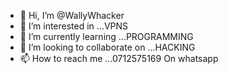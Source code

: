 - 👋 Hi, I’m @WallyWhacker
- 👀 I’m interested in ...VPNS
- 🌱 I’m currently learning ...PROGRAMMING
- 💞️ I’m looking to collaborate on ...HACKING
- 📫 How to reach me ...0712575169
On whatsapp
<!---
WallyWhacker/WallyWhacker is a ✨ special ✨ repository because its `README.md` (this file) appears on your GitHub profile.
You can click the Preview link to take a look at your changes.
--->
